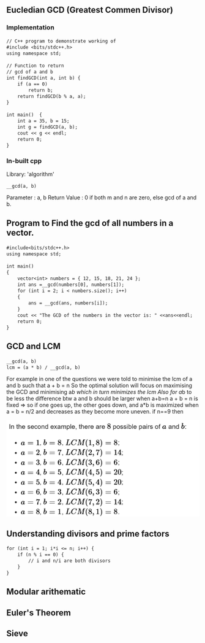 ## Eucledian GCD (Greatest Commen Divisor)

### Implementation

```
// C++ program to demonstrate working of
#include <bits/stdc++.h>
using namespace std;

// Function to return
// gcd of a and b
int findGCD(int a, int b) {
    if (a == 0)
        return b;
    return findGCD(b % a, a);
}

int main()  {
    int a = 35, b = 15;
    int g = findGCD(a, b);
    cout << g << endl;
    return 0;
}
```

### In-built cpp

Library: 'algorithm'

```
__gcd(a, b)
```

Parameter : a, b
Return Value : 0 if both m and n are zero,
else gcd of a and b.

## Program to Find the gcd of all numbers in a vector.

```
#include<bits/stdc++.h>
using namespace std;

int main()
{
    vector<int> numbers = { 12, 15, 18, 21, 24 };
    int ans =__gcd(numbers[0], numbers[1]);
    for (int i = 2; i < numbers.size(); i++)
    {
        ans = __gcd(ans, numbers[i]);
    }
    cout << "The GCD of the numbers in the vector is: " <<ans<<endl;
    return 0;
}
```

## GCD and LCM

```
__gcd(a, b)
lcm = (a * b) / __gcd(a, b)

```

For example in one of the questions we were told to minimise the lcm of a and b such that a + b = n
So the optimal solution will focus on maximising the GCD and minimising a*b which in turn minimizes the lcm
Also for a*b to be less the difference btw a and b should be larger when a+b=n
a + b = n is fixed ⇒ so if one goes up, the other goes down, and a\*b is maximized when a = b = n/2 and decreases as they become more uneven.
if n==9
then

![alt text](image-1.png)

## Understanding divisors and prime factors

```
for (int i = 1; i*i <= n; i++) {
    if (n % i == 0) {
        // i and n/i are both divisors
    }
}
```

## Modular arithematic

## Euler's Theorem

## Sieve
